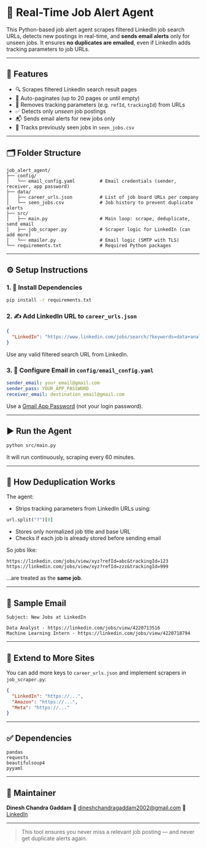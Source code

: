 # 📱 Real-Time Job Alert Agent

This Python-based job alert agent scrapes filtered LinkedIn job search URLs, detects new postings in real-time, and **sends email alerts** only for unseen jobs.
It ensures **no duplicates are emailed**, even if LinkedIn adds tracking parameters to job URLs.

---

## 🚀 Features

* 🔍 Scrapes filtered LinkedIn search result pages
* 🔁 Auto-paginates (up to 20 pages or until empty)
* 🧠 Removes tracking parameters (e.g. `refId`, `trackingId`) from URLs
* ✅ Detects only *unseen* job postings
* 📬 Sends email alerts for new jobs only
* 📁 Tracks previously seen jobs in `seen_jobs.csv`

---

## 🗂️ Folder Structure

```
job_alert_agent/
├── config/
│   └── email_config.yaml         # Email credentials (sender, receiver, app password)
├── data/
│   ├── career_urls.json          # List of job board URLs per company
│   └── seen_jobs.csv             # Job history to prevent duplicate alerts
├── src/
│   ├── main.py                   # Main loop: scrape, deduplicate, send email
│   ├── job_scraper.py            # Scraper logic for LinkedIn (can add more)
│   └── emailer.py                # Email logic (SMTP with TLS)
└── requirements.txt              # Required Python packages
```

---

## ⚙️ Setup Instructions

### 1. 📅 Install Dependencies

```bash
pip install -r requirements.txt
```

### 2. ✍️ Add LinkedIn URL to `career_urls.json`

```json
{
  "LinkedIn": "https://www.linkedin.com/jobs/search/?keywords=data+analyst&location=United+States"
}
```

Use any valid filtered search URL from LinkedIn.

### 3. 📧 Configure Email in `config/email_config.yaml`

```yaml
sender_email: your_email@gmail.com
sender_pass: YOUR_APP_PASSWORD
receiver_email: destination_email@gmail.com
```

Use a [Gmail App Password](https://support.google.com/accounts/answer/185833) (not your login password).

---

## ▶️ Run the Agent

```bash
python src/main.py
```

It will run continuously, scraping every 60 minutes.

---

## 📧 How Deduplication Works

The agent:

* Strips tracking parameters from LinkedIn URLs using:

```python
url.split("?")[0]
```

* Stores only normalized job title and base URL
* Checks if each job is already stored before sending email

So jobs like:

```
https://linkedin.com/jobs/view/xyz?refId=abc&trackingId=123
https://linkedin.com/jobs/view/xyz?refId=zzz&trackingId=999
```

…are treated as the **same job**.

---

## 📧 Sample Email

```
Subject: New Jobs at LinkedIn

Data Analyst - https://linkedin.com/jobs/view/4220713516
Machine Learning Intern - https://linkedin.com/jobs/view/4220718794
```

---

## 🔁 Extend to More Sites

You can add more keys to `career_urls.json` and implement scrapers in `job_scraper.py`:

```json
{
  "LinkedIn": "https://...",
  "Amazon": "https://...",
  "Meta": "https://..."
}
```

---

## ✅ Dependencies

```
pandas
requests
beautifulsoup4
pyyaml
```

---

## 🤛 Maintainer

**Dinesh Chandra Gaddam**
📧 [dineshchandragaddam2002@gmail.com](mailto:dineshchandragaddam2002@gmail.com)
🔗 [LinkedIn](https://www.linkedin.com/in/dineshchandra-gaddam002/)

---

> This tool ensures you never miss a relevant job posting — and never get duplicate alerts again.
